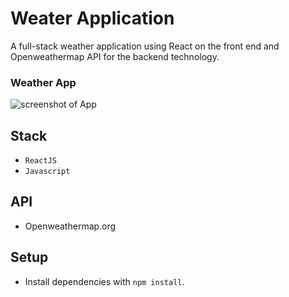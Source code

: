 # Weater Application

A full-stack weather application using React on the front end and Openweathermap API for the backend technology.

### Weather App

![screenshot of App](https://github.com/Arie139/Chat-app/blob/main/src/assets/weather_app.png)

## Stack
- `ReactJS`
- `Javascript`

## API

- Openweathermap.org

## Setup

- Install dependencies with `npm install`.